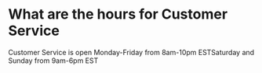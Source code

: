 # What are the hours for Customer Service

Customer Service is open Monday-Friday from 8am-10pm ESTSaturday and Sunday from 9am-6pm EST